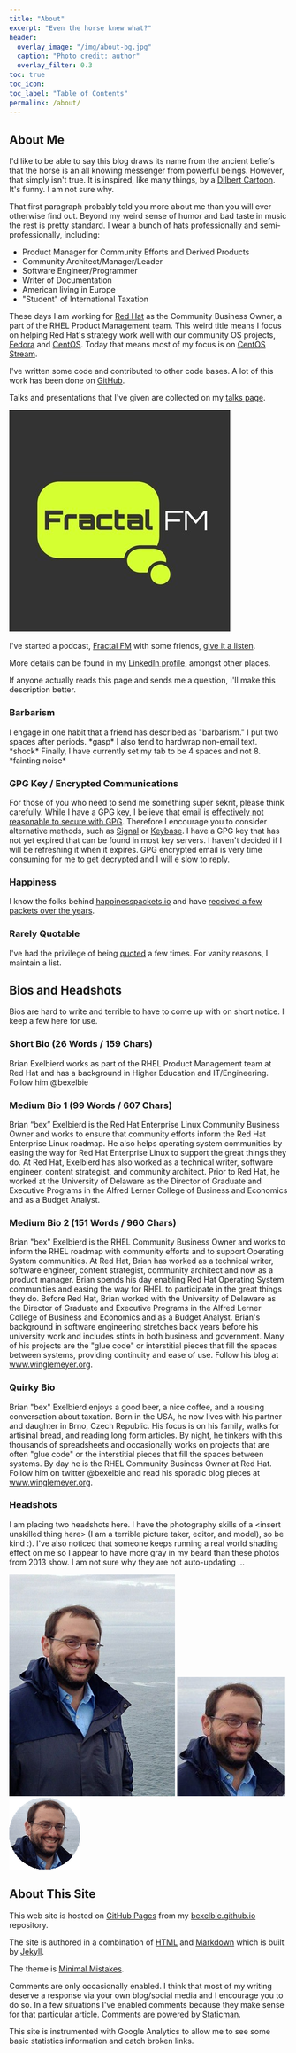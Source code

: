 ```yaml
---
title: "About"
excerpt: "Even the horse knew what?"
header:
  overlay_image: "/img/about-bg.jpg"
  caption: "Photo credit: author"
  overlay_filter: 0.3
toc: true
toc_icon: 
toc_label: "Table of Contents"
permalink: /about/
---
```


## About Me

I'd like to be able to say this blog draws its name from the ancient beliefs that the horse is an all knowing messenger from powerful beings.
However, that simply isn't true.
It is inspired, like many things, by a [Dilbert Cartoon](https://dilbert.com/strip/2015-06-10/).
It's funny.
I am not sure why.

That first paragraph probably told you more about me than you will ever otherwise find out.
Beyond my weird sense of humor and bad taste in music the rest is pretty standard.
I wear a bunch of hats professionally and semi-professionally, including:

* Product Manager for Community Efforts and Derived Products
* Community Architect/Manager/Leader
* Software Engineer/Programmer
* Writer of Documentation
* American living in Europe
* "Student" of International Taxation

These days I am working for [Red Hat](https://community.redhat.com) as the Community Business Owner, a part of the RHEL Product Management team.
This weird title means I focus on helping Red Hat's strategy work well with our community OS projects, [Fedora](https://www.fedoraproject.org) and [CentOS](https://www.centos.org).
Today that means most of my focus is on [CentOS Stream](https://wiki.centos.org/Manuals/ReleaseNotes/CentOSStream).

I've written some code and contributed to other code bases.
A lot of this work has been done on [GitHub](https://github.com/bexelbie).

Talks and presentations that I've given are collected on my [talks page](/talks/).

![Fractal FM Logo](/img/fractal-fm_circle.jpg)

I've started a podcast, [Fractal FM](https://fractal.fm/)  with some friends, [give it a listen](https://fractal.fm/).

More details can be found in my [LinkedIn profile](https://www.linkedin.com/in/bcexelbi), amongst other places.

If anyone actually reads this page and sends me a question, I'll make this description better.

### Barbarism

I engage in one habit that a friend has described as "barbarism."
I put two spaces after periods.  \*gasp\*
I also tend to hardwrap non-email text.  \*shock\*
Finally, I have currently set my tab to be 4 spaces and not 8.  \*fainting noise\*

### GPG Key / Encrypted Communications

For those of you who need to send me something super sekrit, please think carefully.
While I have a GPG key, I believe that email is [effectively not reasonable to secure with GPG](https://latacora.micro.blog/2019/07/16/the-pgp-problem.html).
Therefore I encourage you to consider alternative methods, such as [Signal](https://signal.org/) or [Keybase](https://keybase.io/bexelbie/).
I have a GPG key that has not yet expired that can be found in most key servers.
I haven't decided if I will be refreshing it when it expires.
GPG encrypted email is very time consuming for me to get decrypted and I will e slow to reply.

### Happiness

I know the folks behind [happinesspackets.io](https://happinesspackets.io) and have [received a few packets over the years](/happiness-packets).

### Rarely Quotable

I've had the privilege of being [quoted](/quoted) a few times.
For vanity reasons, I maintain a list.

## Bios and Headshots

Bios are hard to write and terrible to have to come up with on short notice.
I keep a few here for use.

### Short Bio (26 Words / 159 Chars)

Brian Exelbierd works as part of the RHEL Product Management team at Red Hat and has a background in Higher Education and IT/Engineering.
Follow him @bexelbie

### Medium Bio 1 (99 Words / 607 Chars)

Brian “bex” Exelbierd is the Red Hat Enterprise Linux Community Business Owner and works to ensure that community efforts inform the Red Hat Enterprise Linux roadmap. He also helps operating system communities by easing the way for Red Hat Enterprise Linux to support the great things they do. At Red Hat, Exelbierd has also worked as a technical writer, software engineer, content strategist, and community architect. Prior to Red Hat, he worked at the University of Delaware as the Director of Graduate and Executive Programs in the Alfred Lerner College of Business and Economics and as a Budget Analyst.

### Medium Bio 2 (151 Words / 960 Chars)

Brian "bex" Exelbierd is the RHEL Community Business Owner and works to inform the RHEL roadmap with community efforts and to support Operating System communities.
At Red Hat, Brian has worked as a technical writer, software engineer, content strategist, community architect and now as a product manager.
Brian spends his day enabling Red Hat Operating System communities and easing the way for RHEL to participate in the great things they do.
Before Red Hat, Brian worked with the University of Delaware as the Director of Graduate and Executive Programs in the Alfred Lerner College of Business and Economics and as a Budget Analyst.
Brian's background in software engineering stretches back years before his university work and includes stints in both business and government.
Many of his projects are the "glue code" or interstitial pieces that fill the spaces between systems, providing continuity and ease of use.
Follow his blog at www.winglemeyer.org.

### Quirky Bio

Brian "bex" Exelbierd enjoys a good beer, a nice coffee, and a rousing conversation about taxation.
Born in the USA, he now lives with his partner and daughter in Brno, Czech Republic.
His focus is on his family, walks for artisinal bread, and reading long form articles.
By night, he tinkers with this thousands of spreadsheets and occasionally works on projects that are often "glue code" or the interstitial pieces that fill the spaces between systems.
By day he is the RHEL Community Business Owner at Red Hat.
Follow him on twitter @bexelbie and read his sporadic blog pieces at www.winglemeyer.org.

### Headshots

I am placing two headshots here.
I have the photography skills of a &lt;insert unskilled thing here&gt; (I am a terrible picture taker, editor, and model), so be kind :).
I've also noticed that someone keeps running a real world shading effect on me so I appear to have more gray in my beard than these photos from 2013 show.
I am not sure why they are not auto-updating ...

![bexelbie](/img/headshots/bex-ocean-thumb.jpg) ![bexelbie](/img/headshots/headshot.jpg) ![bexelbie in a circle](/img/headshots/bexelbie-headshot.png)

## About This Site

This web site is hosted on [GitHub Pages](https://pages.github.com/) from my [bexelbie.github.io](https://github.com/bexelbie/bexelbie.github.io) repository.

The site is authored in a combination of [HTML](https://en.wikipedia.org/wiki/HTML) and [Markdown](https://daringfireball.net/projects/markdown/) which is built by [Jekyll](https://jekyllrb.com/).

The theme is [Minimal Mistakes](https://mmistakes.github.io/minimal-mistakes/).

Comments are only occasionally enabled.
I think that most of my writing deserve a response via your own blog/social media and I encourage you to do so.
In a few situations I've enabled comments because they make sense for that particular article.
Comments are powered by [Staticman](https://staticman.net/).

This site is instrumented with Google Analytics to allow me to see some basic statistics information and catch broken links.

